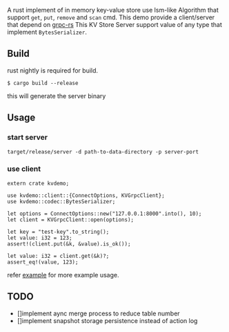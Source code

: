 A rust implement of in memory key-value store use lsm-like Algorithm that support `get`, `put`, `remove` and
`scan` cmd.
This demo provide a client/server that depend on [grpc-rs](https://github.com/pingcap/grpc-rs)
This KV Store Server support value of any type that implement `BytesSerializer`.

## Build
rust nightly is required for build.
```
$ cargo build --release
```
this will generate the server binary

## Usage
### start server
```
target/release/server -d path-to-data-directory -p server-port
```

### use client
```
extern crate kvdemo;

use kvdemo::client::{ConnectOptions, KVGrpcClient};
use kvdemo::codec::BytesSerializer;

let options = ConnectOptions::new("127.0.0.1:8000".into(), 10);
let client = KVGrpcClient::open(options);

let key = "test-key".to_string();
let value: i32 = 123;
assert!(client.put(&k, &value).is_ok());

let value: i32 = client.get(&k)?;
assert_eq!(value, 123);
```
refer [example](https://github.com/glorv/kv-demo/blob/master/src/bin/test_client.rs) for more example usage.

## TODO
- []implement aync merge process to reduce table number
- []implement snapshot storage persistence instead of action log


